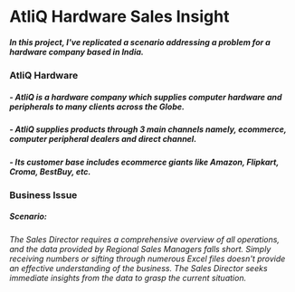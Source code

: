 # AtliQ Hardware Sales Insight

##### In this project, I've replicated a scenario addressing a problem for a hardware company based in India.

### AtliQ Hardware
#####   - AtliQ is a hardware company which supplies computer hardware and peripherals to many clients across the Globe. 
#####   - AtliQ supplies products through 3 main channels namely, ecommerce, computer peripheral dealers and direct channel.
#####   - Its customer base includes ecommerce giants like Amazon, Flipkart, Croma, BestBuy, etc.

### Business Issue
##### Scenario: 
###### The Sales Director requires a comprehensive overview of all operations, and the data provided by Regional Sales Managers falls short. Simply receiving numbers or sifting through numerous Excel files doesn't provide an effective understanding of the business. The Sales Director seeks immediate insights from the data to grasp the current situation.

